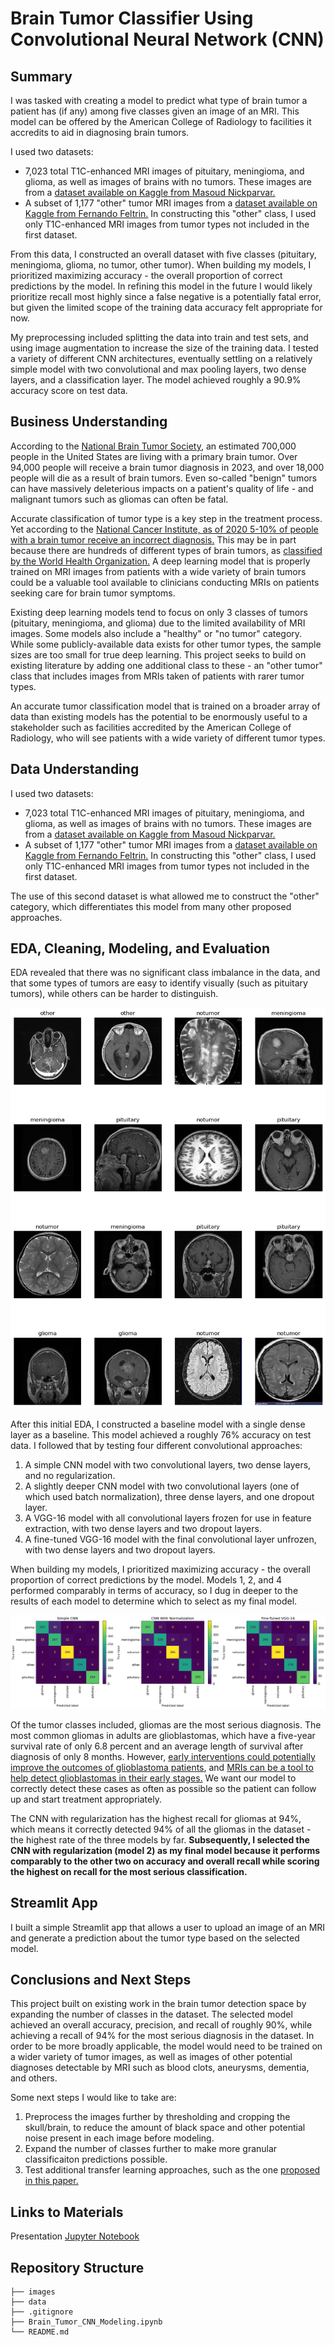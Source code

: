 # Brain Tumor Classifier Using Convolutional Neural Network (CNN)
## Summary
I was tasked with creating a model to predict what type of brain tumor a patient has (if any) among five classes given an image of an MRI. This model can be offered by the American College of Radiology to facilities it accredits to aid in diagnosing brain tumors.

I used two datasets:
- 7,023 total T1C-enhanced MRI images of pituitary, meningioma, and glioma, as well as images of brains with no tumors.  These images are from a [dataset available on Kaggle from Masoud Nickparvar.](https://www.kaggle.com/datasets/masoudnickparvar/brain-tumor-mri-dataset)
- A subset of 1,177 "other" tumor MRI images from a [dataset available on Kaggle from Fernando Feltrin.](https://www.kaggle.com/datasets/fernando2rad/brain-tumor-mri-images-44c) In constructing this "other" class, I used only T1C-enhanced MRI images from tumor types not included in the first dataset.

From this data, I constructed an overall dataset with five classes (pituitary, meningioma, glioma, no tumor, other tumor). When building my models, I prioritized maximizing accuracy - the overall proportion of correct predictions by the model. In refining this model in the future I would likely prioritize recall most highly since a false negative is a potentially fatal error, but given the limited scope of the training data accuracy felt appropriate for now.

My preprocessing included splitting the data into train and test sets, and using image augmentation to increase the size of the training data. I tested a variety of different CNN architectures, eventually settling on a relatively simple model with two convolutional and max pooling layers, two dense layers, and a classification layer. The model achieved roughly a 90.9% accuracy score on test data.

## Business Understanding
According to the [National Brain Tumor Society](https://braintumor.org/brain-tumors/about-brain-tumors/brain-tumor-facts/), an estimated 700,000 people in the United States are living with a primary brain tumor. Over 94,000 people will receive a brain tumor diagnosis in 2023, and over 18,000 people will die as a result of brain tumors. Even so-called "benign" tumors can have massively deleterious impacts on a patient's quality of life - and malignant tumors such as gliomas can often be fatal.

Accurate classification of tumor type is a key step in the treatment process. Yet according to the [National Cancer Institute, as of 2020 5-10% of people with a brain tumor receive an incorrect diagnosis.](https://www.cancer.gov/rare-brain-spine-tumor/blog/2020/brain-tumors-diagnosed-treated) This may be in part because there are hundreds of different types of brain tumors, as [classified by the World Health Organization.](https://www.ncbi.nlm.nih.gov/pmc/articles/PMC8328013/) A deep learning model that is properly trained on MRI images from patients with a wide variety of brain tumors could be a valuable tool available to clinicians conducting MRIs on patients seeking care for brain tumor symptoms.

Existing deep learning models tend to focus on only 3 classes of tumors (pituitary, meningioma, and glioma) due to the limited availability of MRI images. Some models also include a "healthy" or "no tumor" category. While some publicly-available data exists for other tumor types, the sample sizes are too small for true deep learning. This project seeks to build on existing literature by adding one additional class to these - an "other tumor" class that includes images from MRIs taken of patients with rarer tumor types.

An accurate tumor classification model that is trained on a broader array of data than existing models has the potential to be enormously useful to a stakeholder such as facilities accredited by the American College of Radiology, who will see patients with a wide variety of different tumor types.

## Data Understanding

I used two datasets:
- 7,023 total T1C-enhanced MRI images of pituitary, meningioma, and glioma, as well as images of brains with no tumors.  These images are from a [dataset available on Kaggle from Masoud Nickparvar.](https://www.kaggle.com/datasets/masoudnickparvar/brain-tumor-mri-dataset)
- A subset of 1,177 "other" tumor MRI images from a [dataset available on Kaggle from Fernando Feltrin.](https://www.kaggle.com/datasets/fernando2rad/brain-tumor-mri-images-44c) In constructing this "other" class, I used only T1C-enhanced MRI images from tumor types not included in the first dataset.

The use of this second dataset is what allowed me to construct the "other" category, which differentiates this model from many other proposed approaches.

## EDA, Cleaning, Modeling, and Evaluation
EDA revealed that there was no significant class imbalance in the data, and that some types of tumors are easy to identify visually (such as pituitary tumors), while others can be harder to distinguish.

![tumorgrid](images/tumor_grid.png)

After this initial EDA, I constructed a baseline model with a single dense layer as a baseline. This model achieved a roughly 76% accuracy on test data. I followed that by testing four different convolutional approaches:
1. A simple CNN model with two convolutional layers, two dense layers, and no regularization.
2. A slightly deeper CNN model with two convolutional layers (one of which used batch normalization), three dense layers, and one dropout layer.
3. A VGG-16 model with all convolutional layers frozen for use in feature extraction, with two dense layers and two dropout layers.
4. A fine-tuned VGG-16 model with the final convolutional layer unfrozen, with two dense layers and two dropout layers.

When building my models, I prioritized maximizing accuracy - the overall proportion of correct predictions by the model. Models 1, 2, and 4 performed comparably in terms of accuracy, so I dug in deeper to the results of each model to determine which to select as my final model.

![tumormatrix](images/tumor_matrix.png)

Of the tumor classes included, gliomas are the most serious diagnosis. The most common gliomas in adults are glioblastomas, which have a five-year survival rate of only 6.8 percent and an average length of survival after diagnosis of only 8 months. However, [early interventions could potentially improve the outcomes of glioblastoma patients](https://link.springer.com/article/10.1007/s11912-021-01157-0), and [MRIs can be a tool to help detect glioblastomas in their early stages.](https://www.ncbi.nlm.nih.gov/pmc/articles/PMC6516039/) We want our model to correctly detect these cases as often as possible so the patient can follow up and start treatment appropriately. 

The CNN with regularization has the highest recall for gliomas at 94%, which means it correctly detected 94% of all the gliomas in the dataset - the highest rate of the three models by far. **Subsequently, I selected the CNN with regularization (model 2) as my final model because it performs comparably to the other two on accuracy and overall recall while scoring the highest on recall for the most serious classification.**

## Streamlit App
I built a simple Streamlit app that allows a user to upload an image of an MRI and generate a prediction about the tumor type based on the selected model. 

## Conclusions and Next Steps
This project built on existing work in the brain tumor detection space by expanding the number of classes in the dataset. The selected model achieved an overall accuracy, precision, and recall of roughly 90%, while achieving a recall of 94% for the most serious diagnosis in the dataset. In order to be more broadly applicable, the model would need to be trained on a wider variety of tumor images, as well as images of other potential diagnoses detectable by MRI such as blood clots, aneurysms, dementia, and others.

Some next steps I would like to take are:

1. Preprocess the images further by thresholding and cropping the skull/brain, to reduce the amount of black space and other potential noise present in each image before modeling.
2. Expand the number of classes further to make more granular classificaiton predictions possible.
3. Test additional transfer learning approaches, such as the one [proposed in this paper.](https://www.ncbi.nlm.nih.gov/pmc/articles/PMC9600529/)

## Links to Materials
Presentation
[Jupyter Notebook](https://github.com/emgerber88/brain_tumor_CNN_classifier/blob/main/Brain_Tumor_CNN_Modeling.ipynb)

## Repository Structure
```
├── images
├── data
├── .gitignore
├── Brain_Tumor_CNN_Modeling.ipynb
└── README.md
```